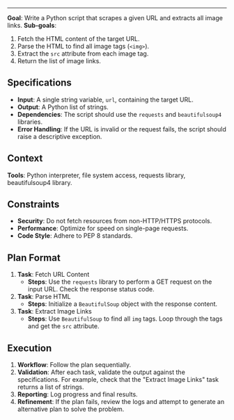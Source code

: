 
---

**Goal**: Write a Python script that scrapes a given URL and extracts all image links.
**Sub-goals**:
1.  Fetch the HTML content of the target URL.
2.  Parse the HTML to find all image tags (`<img>`).
3.  Extract the `src` attribute from each image tag.
4.  Return the list of image links.

## Specifications

*   **Input**: A single string variable, `url`, containing the target URL.
*   **Output**: A Python list of strings.
*   **Dependencies**: The script should use the `requests` and `beautifulsoup4` libraries.
*   **Error Handling**: If the URL is invalid or the request fails, the script should raise a descriptive exception.

## Context

**Tools**: Python interpreter, file system access, requests library, beautifulsoup4 library.

## Constraints

*   **Security**: Do not fetch resources from non-HTTP/HTTPS protocols.
*   **Performance**: Optimize for speed on single-page requests.
*   **Code Style**: Adhere to PEP 8 standards.

## Plan Format

1.  **Task**: Fetch URL Content
    *   **Steps**: Use the `requests` library to perform a GET request on the input URL. Check the response status code.
2.  **Task**: Parse HTML
    *   **Steps**: Initialize a `BeautifulSoup` object with the response content.
3.  **Task**: Extract Image Links
    *   **Steps**: Use `BeautifulSoup` to find all `img` tags. Loop through the tags and get the `src` attribute.

## Execution

1.  **Workflow**: Follow the plan sequentially.
2.  **Validation**: After each task, validate the output against the specifications. For example, check that the "Extract Image Links" task returns a list of strings.
3.  **Reporting**: Log progress and final results.
4.  **Refinement**: If the plan fails, review the logs and attempt to generate an alternative plan to solve the problem.

